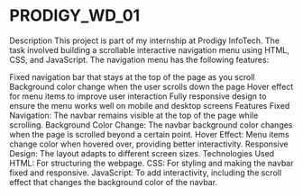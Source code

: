 # PRODIGY_WD_01
Description
This project is part of my internship at Prodigy InfoTech. The task involved building a scrollable interactive navigation menu using HTML, CSS, and JavaScript. The navigation menu has the following features:

Fixed navigation bar that stays at the top of the page as you scroll
Background color change when the user scrolls down the page
Hover effect for menu items to improve user interaction
Fully responsive design to ensure the menu works well on mobile and desktop screens
Features
Fixed Navigation: The navbar remains visible at the top of the page while scrolling.
Background Color Change: The navbar background color changes when the page is scrolled beyond a certain point.
Hover Effect: Menu items change color when hovered over, providing better interactivity.
Responsive Design: The layout adapts to different screen sizes.
Technologies Used
HTML: For structuring the webpage.
CSS: For styling and making the navbar fixed and responsive.
JavaScript: To add interactivity, including the scroll effect that changes the background color of the navbar.
